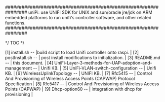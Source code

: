 ################################################################
 uniPi: use UNIFI SDK for UNIX and sun/oracle jre/jdk
        on ARM embedded platforms to run unifi's controller 
        software, and other related functions.
################################################################

*/ TOC */

[1] install.sh -- |build script to load Unifi controller onto raspi. |
[2] postInstall.sh -- | post install modifications to initialization. |
[3] README.md -- | this document. |
[4] UniFi-Layer-3-methods-for-UAP-adoption-and-management -- | Unifi KB. |
[5] UniFi-VLAN-switch-configuration -- | Unifi KB. |
[6] WirelessUplinkTopology -- | UNIFI KB. |
[7] Rfc5415 -- | Control And Provisioning of Wireless Access Points (CAPWAP) Protocol Specification |
[8] Rfc5417 -- | Control And Provisioning of Wireless Access Points (CAPWAP) |
[9] Dhcp-option60 -- | integration with dhcp for provisioning |
